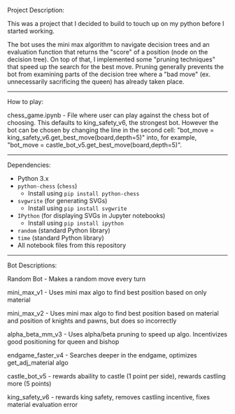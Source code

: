 Project Description:

This was a project that I decided to build to touch up on my python before I started working. 

The bot uses the mini max algorithm to navigate decision trees and an evaluation function that returns the "score" of a position (node on the decision tree).
On top of that, I implemented some "pruning techniques" that speed up the search for the best move. 
Pruning generally prevents the bot from examining parts of the decision tree where a "bad move" (ex. unnecessarily sacrificing the queen) has already taken place.

------------
How to play:

chess_game.ipynb - 
  File where user can play against the chess bot of choosing. This defaults to king_safety_v6, the strongest bot.
  However the bot can be chosen by changing the line in the second cell: "bot_move = king_safety_v6.get_best_move(board,depth=5)" into, for example,
  "bot_move = castle_bot_v5.get_best_move(board,depth=5)".

-----------
Dependencies:
- Python 3.x
- `python-chess` (`chess`)
  - Install using `pip install python-chess`
- `svgwrite` (for generating SVGs)
  - Install using `pip install svgwrite`
- `IPython` (for displaying SVGs in Jupyter notebooks)
  - Install using `pip install ipython`
- `random` (standard Python library)
- `time` (standard Python library)
- All notebook files from this repository
  
-----------------
Bot Descriptions:

Random Bot - Makes a random move every turn

mini_max_v1 - Uses mini max algo to find best position based on only material

mini_max_v2 - Uses mini max algo to find best position based on material and position of knights and pawns, but does so incorrectly

alpha_beta_mm_v3 - Uses alpha/beta pruning to speed up algo. Incentivizes good positioning for queen and bishop

endgame_faster_v4 - Searches deeper in the endgame, optimizes get_adj_material algo

castle_bot_v5 - rewards abaility to castle (1 point per side), rewards castling more (5 points)

king_safety_v6 - rewards king safety, removes castling incentive, fixes material evaluation error
